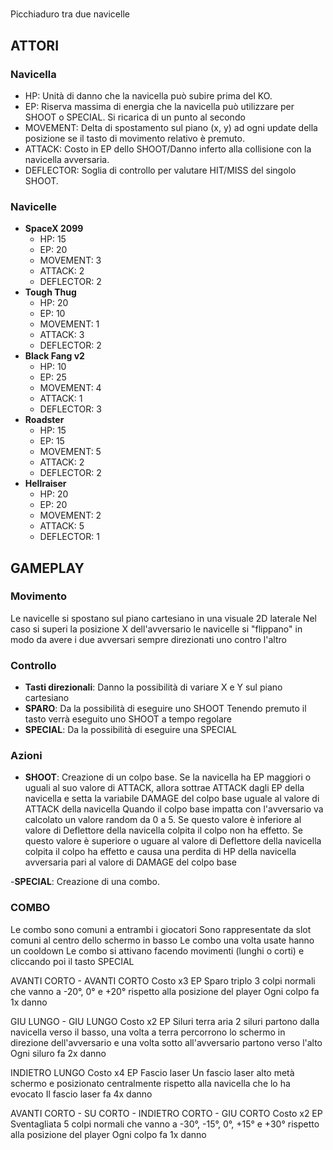 # <NAME> 
Picchiaduro tra due navicelle

## ATTORI
### Navicella
- HP:			Unità di danno che la navicella può subire prima del KO.
- EP: 			Riserva massima di energia che la navicella può utilizzare per SHOOT o SPECIAL. Si ricarica di un punto al secondo
- MOVEMENT:		Delta di spostamento sul piano (x, y) ad ogni update della posizione se il tasto di movimento relativo è premuto.
- ATTACK:		Costo in EP dello SHOOT/Danno inferto alla collisione con la navicella avversaria.
- DEFLECTOR:	Soglia di controllo per valutare HIT/MISS del singolo SHOOT.

### Navicelle
- **SpaceX 2099**
	- HP:		 	15
	- EP: 			20
	- MOVEMENT:		3
	- ATTACK:		2
	- DEFLECTOR:	2
- **Tough Thug**
	- HP:		 	20
	- EP: 			10
	- MOVEMENT:		1
	- ATTACK:		3
	- DEFLECTOR:	2
- **Black Fang v2**
	- HP:		 	10
	- EP: 			25
	- MOVEMENT:		4
	- ATTACK:		1
	- DEFLECTOR:	3
- **Roadster**
	- HP:			15
	- EP:			15
	- MOVEMENT:		5
	- ATTACK:		2
	- DEFLECTOR:	2
- **Hellraiser**
	- HP:			20
	- EP:			20
	- MOVEMENT:		2
	- ATTACK:		5
	- DEFLECTOR:	1

## GAMEPLAY

### Movimento
Le navicelle si spostano sul piano cartesiano in una visuale 2D laterale
Nel caso si superi la posizione X dell'avversario le navicelle si "flippano" in modo da avere i due avversari sempre direzionati uno contro l'altro

### Controllo
- **Tasti direzionali**:	Danno la possibilità di variare X e Y sul piano cartesiano
- **SPARO**:				Da la possibilità di eseguire uno SHOOT
							Tenendo premuto il tasto verrà eseguito uno SHOOT a tempo regolare
- **SPECIAL**:				Da la possibilità di eseguire una SPECIAL

### Azioni
- **SHOOT**:	Creazione di un colpo base.
				Se la navicella ha EP maggiori o uguali al suo valore di ATTACK, allora sottrae ATTACK dagli EP della navicella e setta la variabile DAMAGE del colpo base uguale al valore di ATTACK della navicella
				Quando il colpo base impatta con l'avversario va calcolato un valore random da 0 a 5.
				Se questo valore è inferiore al valore di Deflettore della navicella colpita il colpo non ha effetto.
				Se questo valore è superiore o uguare al valore di Deflettore della navicella colpita il colpo ha effetto e causa una perdita di HP della navicella avversaria pari al valore di DAMAGE del colpo base

-**SPECIAL**:	Creazione di una combo.

### COMBO

Le combo sono comuni a entrambi i giocatori
Sono rappresentate da slot comuni al centro dello schermo in basso
Le combo una volta usate hanno un cooldown
Le combo si attivano facendo movimenti (lunghi o corti) e cliccando poi il tasto SPECIAL

AVANTI CORTO - AVANTI CORTO
	Costo x3 EP
	Sparo triplo
		3 colpi normali che vanno a -20°, 0° e +20° rispetto alla posizione del player
		Ogni colpo fa 1x danno
	
GIU LUNGO - GIU LUNGO
	Costo x2 EP
	Siluri terra aria
		2 siluri partono dalla navicella verso il basso, una volta a terra percorrono lo schermo in direzione dell'avversario e una volta sotto all'avversario partono verso l'alto
		Ogni siluro fa 2x danno
		
INDIETRO LUNGO 
	Costo x4 EP
	Fascio laser
		Un fascio laser alto metà schermo e posizionato centralmente rispetto alla navicella che lo ha evocato
		Il fascio laser fa 4x danno

AVANTI CORTO - SU CORTO - INDIETRO CORTO - GIU CORTO
	Costo x2 EP
	Sventagliata
		5 colpi normali che vanno a -30°, -15°, 0°, +15° e +30° rispetto alla posizione del player
		Ogni colpo fa 1x danno
